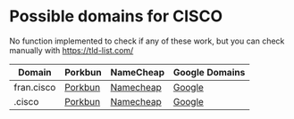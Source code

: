 # Possible domains for CISCO

No function implemented to check if any of these work, but you can check manually with https://tld-list.com/

| Domain | Porkbun | NameCheap | Google Domains |
|---|---|---|---|
| fran.cisco | [Porkbun](https://porkbun.com/checkout/search?prb=e814663da1&tlds=&idnLanguage=&search=search&q=fran.cisco) | [Namecheap](https://www.namecheap.com/domains/registration/results/?domain=fran.cisco) | [Google](https://domains.google.com/registrar/search?searchTerm=fran.cisco) |
| .cisco | [Porkbun](https://porkbun.com/checkout/search?prb=e814663da1&tlds=&idnLanguage=&search=search&q=.cisco) | [Namecheap](https://www.namecheap.com/domains/registration/results/?domain=.cisco) | [Google](https://domains.google.com/registrar/search?searchTerm=.cisco) |
